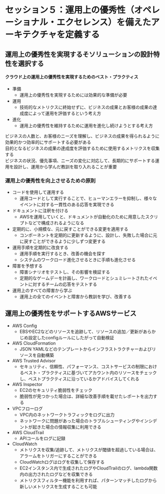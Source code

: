 # セッション５：運用上の優秀性（オペレーショナル・エクセレンス）を備えたアーキテクチャを定義する

## 運用上の優秀性を実現するそソリューションの設計特性を選択する

#### クラウド上の運用上の優秀性を実現するためのベスト・プラクティス
- 準備
    - 運用上の優秀性を実現するためには効果的な準備が必要
- 運用
    - 技術的なメトリクスに終始せずに、ビジネスの成果とお客様の成果の達成度によって運用を評価するという考え方
- 進化
    - 運用上の優秀性を維持するために運用を進化し続けようとする考え方

ビジネスの人数と、お客様のニーズを理解し、ビジネスの成果を得られるように効果的かつ効率的にサポートする必要がある  
目的となるビジネスの成果の達成度を評価するために使用するメトリクスを収集する  
ビジネスの状況、優先事項、ニーズの変化に対応して、長期的にサポートする運用を設計し、運用から学んだ教訓を取り入れることが重要  

### 運用上の優秀性を向上させるための原則

- コードを使用して運用する
    - 運用コードとして実行することで、ヒューマンエラーを抑制し、様々なイベントに対する一貫性のある応答を実現できる
- ドキュメントに注釈を付ける
    - AWSを運用していくと、ドキュメントが自動化のために用意したスクリプトなどで構成されるようになる
- 定期的に、小規模な、元に戻すことができる変更を適用する
    - コンポーネントを定期的に更新するように、設計し、失敗した場合に元に戻すことができるように少しずつ変更する
- 運用手順を定期的に改良する
    - 運用手順を実行するとき、改善の機会を探す
    - システムのワークロード進化させるときに手順も進化させる
- 障害を予想する
    - 障害シナリオをテストし、その影響を検証する
    - 定期的なゲームデーを計画し、ワークロードとシュミレートされたイベントに対するチームの応答をテストする
- 運用上のすべての障害から学ぶ
    - 運用上の全てのイベントと障害から教訓を学び、改善する


## 運用上の優秀性をサポートするAWSサービス
- AWS Config
    - EBSやEC2などのリソースを追跡して、リソースの追加／更新があらかじめ設定したconfigルールにしたがって自動検証
- AWS CloudFormation
    - JSON YAMLなどのテンプレートからインフラストラクチャーおよびリソースを自動構築
- AWS Trusted Advisor
    - セキュリティ、信頼性、パフォーマンス、コストサービスの制限におけるベスト・プラクティスに基づいてアカウント内のリソースをチェックし、ベストプラクティスに沿っているかアドバイスしてくれる
- AWS Inspector
    - EC2のセキュリティ脆弱性をチェック
    - 脆弱性が見つかった場合は、詳細な改善手順を載せたレポートを出力する
- VPCフローログ
    - VPC内のネットワークトラフィックをログに出力
    - ネットワークに問題があった場合のトラブルシューティングやインシデントが起きた場合の情報収集に利用できる
- AWS CloudTrail
    - APIコールをログに記録
- CloudWatch
    - メトリクスを収集/追跡して、メトリクスが閾値を超過している場合は、アラームをトリガーにすることができる
    - CloudWatchログはログを収集して保存する
    - EC2インスタンス内で生成されたログやCloudTrailのログ、lambda関数内の出力されたログなどを収集できる
    - メトリクスフィルター機能を利用すれば、パターンマッチしたログから新しいメトリクスを生成することも可能
